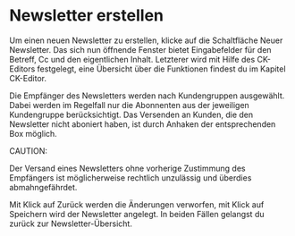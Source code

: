 # Newsletter erstellen 

Um einen neuen Newsletter zu erstellen, klicke auf die Schaltfläche Neuer Newsletter. Das sich nun öffnende Fenster bietet Eingabefelder für den Betreff, Cc und den eigentlichen Inhalt. Letzterer wird mit Hilfe des CK-Editors festgelegt, eine Übersicht über die Funktionen findest du im Kapitel CK-Editor.

Die Empfänger des Newsletters werden nach Kundengruppen ausgewählt. Dabei werden im Regelfall nur die Abonnenten aus der jeweiligen Kundengruppe berücksichtigt. Das Versenden an Kunden, die den Newsletter nicht aboniert haben, ist durch Anhaken der entsprechenden Box möglich.

CAUTION:

Der Versand eines Newsletters ohne vorherige Zustimmung des Empfängers ist möglicherweise rechtlich unzulässig und überdies abmahngefährdet.

Mit Klick auf Zurück werden die Änderungen verworfen, mit Klick auf Speichern wird der Newsletter angelegt. In beiden Fällen gelangst du zurück zur Newsletter-Übersicht.



